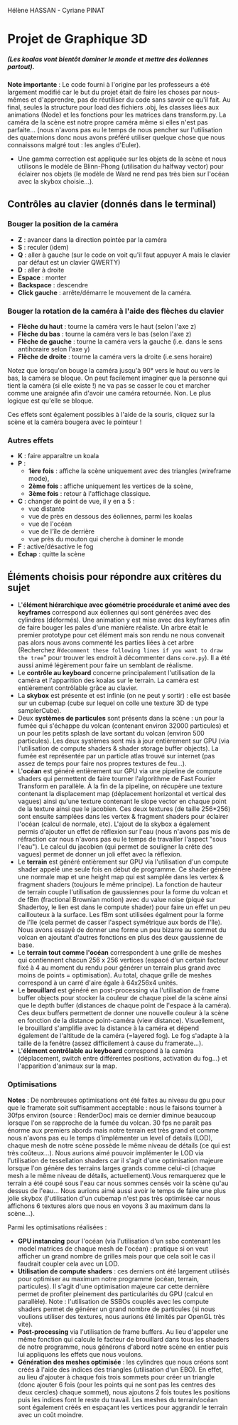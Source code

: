 Hélène HASSAN - Cyriane PINAT

# Projet de Graphique 3D

##### (Les koalas vont bientôt dominer le monde et mettre des éoliennes partout).

**Note importante** : Le code fourni à l'origine par les professeurs a été largement modifié car le but du projet était de faire les choses par nous-mêmes et d'apprendre, pas de réutiliser du code sans savoir ce qu'il fait. Au final, seules la structure pour load des fichiers .obj, les classes liées aux animations (Node) et les fonctions pour les matrices dans transform.py. La caméra de la scène est notre propre caméra même si elles n'est pas parfaite... (nous n'avons pas eu le temps de nous pencher sur l'utilisation des quaternions donc nous avons préféré utiliser quelque chose que nous connaissons malgré tout : les angles d'Euler).
- Une gamma correction est appliquée sur les objets de la scène et nous utilisons le modèle de Blinn-Phong (utilisation du halfway vector) pour éclairer nos objets (le modèle de Ward ne rend pas très bien sur l'océan avec la skybox choisie...).


## Contrôles au clavier (donnés dans le terminal)
### Bouger la position de la caméra
- **Z** : avancer dans la direction pointée par la caméra
- **S** : reculer (idem)
- **Q** : aller à gauche (sur le code on voit qu'il faut appuyer A mais le clavier par défaut est un clavier QWERTY)
- **D** : aller à droite
- **Espace** : monter
- **Backspace** : descendre
- **Click gauche** : arrête/démarre le mouvement de la caméra.

### Bouger la rotation de la caméra à l'aide des flèches du clavier
- **Flèche du haut** : tourne la caméra vers le haut (selon l'axe z)
- **Flèche du bas** : tourne la caméra vers le bas (selon l'axe z)
- **Flèche de gauche** : tourne la caméra vers la gauche (i.e. dans le sens antihoraire selon l'axe y)
- **Flèche de droite** : tourne la caméra vers la droite (i.e.sens horaire) 

Notez que lorsqu'on bouge la caméra jusqu'à 90° vers le haut ou vers le bas, la caméra se bloque. On peut facilement imaginer que la personne qui tient la caméra (si elle existe !) ne va pas se casser le cou et marcher comme une araignée afin d'avoir une caméra retournée. Non. Le plus logique est qu'elle se bloque.

Ces effets sont également possibles à l'aide de la souris, cliquez sur la scène et la caméra bougera avec le pointeur !


### Autres effets
- **K** : faire apparaître un koala
- **P** : 
  - **1ère fois** : affiche la scène uniquement avec des triangles (wireframe mode), 
  - **2ème fois** : affiche uniquement les vertices de la scène, 
  - **3ème fois** : retour à l'affichage classique.
- **C** : changer de point de vue, il y en a 5 : 
  - vue distante
  - vue de près en dessous des éoliennes, parmi les koalas
  - vue de l'océan
  - vue de l'île de derrière
  - vue près du mouton qui cherche à dominer le monde
- **F** : active/désactive le fog
- **Echap** : quitte la scène



## Éléments choisis pour répondre aux critères du sujet

- L'**élément hiérarchique avec géométrie procédurale et animé avec des keyframes** correspond aux éoliennes qui sont générées avec des cylindres (déformés). Une animation y est mise avec des keyframes afin de faire bouger les pales d'une manière réaliste. Un arbre était le premier prototype pour cet élément mais son rendu ne nous convenait pas alors nous avons commenté les parties liées à cet arbre (Recherchez #`decomment these following lines if you want to draw the tree`" pour trouver les endroit à décommenter dans `core.py`). Il a été aussi animé légèrement pour faire un semblant de réalisme.
- Le **contrôle au keyboard** concerne principalement l'utilisation de la caméra et l'apparition des koalas sur le terrain. La caméra est entièrement contrôlable grâce au clavier. 
- La **skybox** est présente et est infinie (on ne peut y sortir) : elle est basée sur un cubemap (cube sur lequel on colle une texture 3D de type samplerCube).
- Deux **systèmes de particules** sont présents dans la scène : un pour la fumée qui s'échappe du volcan (contenant environ 32000 particules) et un pour les petits splash de lave sortant du volcan (environ 500 particules). Les deux systèmes sont mis à jour entièrement sur GPU (via l'utilisation de compute shaders & shader storage buffer objects). La fumée est représentée par un particle atlas trouvé sur internet (pas assez de temps pour faire nos propres textures de feu...).
- L'**océan** est généré entièrement sur GPU via une pipeline de compute shaders qui permettent de faire tourner l'algorithme de Fast Fourier Transform en parallèle. À la fin de la pipeline, on récupère une texture contenant la displacement map (déplacement horizontal et vertical des vagues) ainsi qu'une texture contenant le slope vector en chaque point de la texture ainsi que le jacobien. Ces deux textures (de taille 256*256) sont ensuite samplées dans les vertex & fragment shaders pour éclairer l'océan (calcul de normale, etc). L'ajout de la skybox a également permis d'ajouter un effet de réflexion sur l'eau (nous n'avons pas mis de réfraction car nous n'avons pas eu le temps de travailler l'aspect "sous l'eau"). Le calcul du jacobien (qui permet de souligner la crête des vagues) permet de donner un joli effet avec la réflexion.
- Le **terrain** est généré entièrement sur GPU via l'utilisation d'un compute shader appelé une seule fois en début de programme. Ce shader génère une normale map et une height map qui est samplée dans les vertex & fragment shaders (toujours le même principe). La fonction de hauteur de terrain couple l'utilisation de gaussiennes pour la forme du volcan et de fBm (fractional Brownian motion) avec du value noise (piqué sur Shadertoy, le lien est dans le compute shader) pour faire un effet un peu caillouteux à la surface. Les fBm sont utilisées égalment pour la forme de l'île (cela permet de casser l'aspect symétrique aux bords de l'île). Nous avons essayé de donner une forme un peu bizarre au sommet du volcan en ajoutant d'autres fonctions en plus des deux gaussienne de base.
- Le **terrain tout comme l'océan** correspondent à une grille de meshes qui contiennent chacun 256 x 256 vertices (espacé d'un certain facteur fixé à 4 au moment du rendu pour générer un terrain plus grand avec moins de points = optimisation). Au total, chaque grille de meshes correspond à un carré d'aire égale à 64x256x4 unités.
- Le **brouillard** est généré en post-processing via l'utilisation de frame buffer objects pour stocker la couleur de chaque pixel de la scène ainsi que le depth buffer (distances de chaque point de l'espace à la caméra). Ces deux buffers permettent de donner une nouvelle couleur à la scène en fonction de la distance point-caméra (view distance). Visuellement, le brouillard s'amplifie avec la distance à la caméra et dépend également de l'altitude de la caméra (=layered fog). Le fog s'adapte à la taille de la fenêtre (assez difficilement à cause du framerate...).
- L'**élément contrôlable au keyboard** correspond à la caméra (déplacement, switch entre différentes positions, activation du fog...) et l'apparition d'animaux sur la map.



### Optimisations 

**Notes** : De nombreuses optimisations ont été faites au niveau du gpu pour que le framerate soit suffisamment acceptable : nous le faisons tourner à 30fps environ (source : RenderDoc) mais ce dernier diminue beaucoup lorsque l'on se rapproche de la fumée du volcan. 30 fps ne paraît pas énorme aux premiers abords mais notre terrain est très grand et comme nous n'avons pas eu le temps d'implémenter un level of details (LOD), chaque mesh de notre scène possède le même niveau de détails (ce qui est très coûteux...). Nous aurions aimé pouvoir implémenter le LOD via  l'utilisation de tessellation shaders car il s'agit d'une optimisation majeure lorsque l'on génère des terrains larges grands comme celui-ci (chaque mesh a le même niveau de détails, actuellement).Vous remarquerez que le terrain a été coupé sous l'eau car nous sommes censés voir la scène qu'au dessus de l'eau...
Nous aurions aimé aussi avoir le temps de faire une plus jolie skybox (l'utilisation d'un cubemap n'est pas très optimisée car nous affichons 6 textures alors que nous en voyons 3 au maximum dans la scène...).

Parmi les optimisations réalisées :

- **GPU instancing** pour l'océan (via l'utilisation d'un ssbo contenant les model matrices de chaque mesh de l'océan) : pratique si on veut afficher un grand nombre de grilles mais pour que cela soit le cas il faudrait coupler cela avec un LOD.
- **Utilisation de compute shaders** : ces derniers ont été largement utilisés pour optimiser au maximum notre programme (océan, terrain, particules). Il s'agit d'une optimisation majeure car cette dernière permet de profiter pleinement des particularités du GPU (calcul en parallèle). Note : l'utilisation de SSBOs couplés avec les compute shaders permet de générer un grand nombre de particules (si nous voulions utiliser des textures, nous aurions été limités par OpenGL très vite).
- **Post-processing** via l'utilisation de frame buffers. Au lieu d'appeler une même fonction qui calcule le facteur de brouillard dans tous les shaders de notre programme, nous générons d'abord notre scène en entier puis lui appliquons les effets que nous voulons.
- **Génération des meshes optimisée** : les cylindres que nous créons sont créés à l'aide des indices des triangles (utilisation d'un EBO). En effet, au lieu d'ajouter à chaque fois trois sommets pour créer un triangle (donc ajouter 6 fois (pour les points qui ne sont pas les centres des deux cercles) chaque sommet), nous ajoutons 2 fois toutes les positions puis les indices font le reste du travail. Les meshes du terrain/océan sont également créés en espaçant les vertices pour aggrandir le terrain avec un coût moindre.

